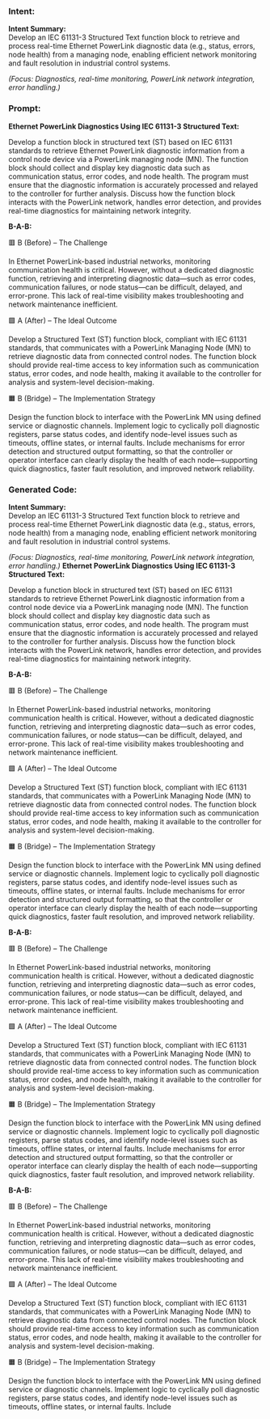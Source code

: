 ### Intent:
**Intent Summary:**  
Develop an IEC 61131-3 Structured Text function block to retrieve and process real-time Ethernet PowerLink diagnostic data (e.g., status, errors, node health) from a managing node, enabling efficient network monitoring and fault resolution in industrial control systems.  

*(Focus: Diagnostics, real-time monitoring, PowerLink network integration, error handling.)*

### Prompt:
**Ethernet PowerLink Diagnostics Using IEC 61131-3 Structured Text:**

Develop a function block in structured text (ST) based on IEC 61131 standards to retrieve Ethernet PowerLink diagnostic information from a control node device via a PowerLink managing node (MN). The function block should collect and display key diagnostic data such as communication status, error codes, and node health. The program must ensure that the diagnostic information is accurately processed and relayed to the controller for further analysis. Discuss how the function block interacts with the PowerLink network, handles error detection, and provides real-time diagnostics for maintaining network integrity.

**B-A-B:**

🟥 B (Before) – The Challenge

In Ethernet PowerLink-based industrial networks, monitoring communication health is critical. However, without a dedicated diagnostic function, retrieving and interpreting diagnostic data—such as error codes, communication failures, or node status—can be difficult, delayed, and error-prone. This lack of real-time visibility makes troubleshooting and network maintenance inefficient.

🟩 A (After) – The Ideal Outcome

Develop a Structured Text (ST) function block, compliant with IEC 61131 standards, that communicates with a PowerLink Managing Node (MN) to retrieve diagnostic data from connected control nodes. The function block should provide real-time access to key information such as communication status, error codes, and node health, making it available to the controller for analysis and system-level decision-making.

🟧 B (Bridge) – The Implementation Strategy

Design the function block to interface with the PowerLink MN using defined service or diagnostic channels. Implement logic to cyclically poll diagnostic registers, parse status codes, and identify node-level issues such as timeouts, offline states, or internal faults. Include mechanisms for error detection and structured output formatting, so that the controller or operator interface can clearly display the health of each node—supporting quick diagnostics, faster fault resolution, and improved network reliability.

### Generated Code:
**Intent Summary:**  
Develop an IEC 61131-3 Structured Text function block to retrieve and process real-time Ethernet PowerLink diagnostic data (e.g., status, errors, node health) from a managing node, enabling efficient network monitoring and fault resolution in industrial control systems.  

*(Focus: Diagnostics, real-time monitoring, PowerLink network integration, error handling.)*
**Ethernet PowerLink Diagnostics Using IEC 61131-3 Structured Text:**

Develop a function block in structured text (ST) based on IEC 61131 standards to retrieve Ethernet PowerLink diagnostic information from a control node device via a PowerLink managing node (MN). The function block should collect and display key diagnostic data such as communication status, error codes, and node health. The program must ensure that the diagnostic information is accurately processed and relayed to the controller for further analysis. Discuss how the function block interacts with the PowerLink network, handles error detection, and provides real-time diagnostics for maintaining network integrity.

**B-A-B:**

🟥 B (Before) – The Challenge

In Ethernet PowerLink-based industrial networks, monitoring communication health is critical. However, without a dedicated diagnostic function, retrieving and interpreting diagnostic data—such as error codes, communication failures, or node status—can be difficult, delayed, and error-prone. This lack of real-time visibility makes troubleshooting and network maintenance inefficient.

🟩 A (After) – The Ideal Outcome

Develop a Structured Text (ST) function block, compliant with IEC 61131 standards, that communicates with a PowerLink Managing Node (MN) to retrieve diagnostic data from connected control nodes. The function block should provide real-time access to key information such as communication status, error codes, and node health, making it available to the controller for analysis and system-level decision-making.

🟧 B (Bridge) – The Implementation Strategy

Design the function block to interface with the PowerLink MN using defined service or diagnostic channels. Implement logic to cyclically poll diagnostic registers, parse status codes, and identify node-level issues such as timeouts, offline states, or internal faults. Include mechanisms for error detection and structured output formatting, so that the controller or operator interface can clearly display the health of each node—supporting quick diagnostics, faster fault resolution, and improved network reliability.

**B-A-B:**

🟥 B (Before) – The Challenge

In Ethernet PowerLink-based industrial networks, monitoring communication health is critical. However, without a dedicated diagnostic function, retrieving and interpreting diagnostic data—such as error codes, communication failures, or node status—can be difficult, delayed, and error-prone. This lack of real-time visibility makes troubleshooting and network maintenance inefficient.

🟩 A (After) – The Ideal Outcome

Develop a Structured Text (ST) function block, compliant with IEC 61131 standards, that communicates with a PowerLink Managing Node (MN) to retrieve diagnostic data from connected control nodes. The function block should provide real-time access to key information such as communication status, error codes, and node health, making it available to the controller for analysis and system-level decision-making.

🟧 B (Bridge) – The Implementation Strategy

Design the function block to interface with the PowerLink MN using defined service or diagnostic channels. Implement logic to cyclically poll diagnostic registers, parse status codes, and identify node-level issues such as timeouts, offline states, or internal faults. Include mechanisms for error detection and structured output formatting, so that the controller or operator interface can clearly display the health of each node—supporting quick diagnostics, faster fault resolution, and improved network reliability.

**B-A-B:**

🟥 B (Before) – The Challenge

In Ethernet PowerLink-based industrial networks, monitoring communication health is critical. However, without a dedicated diagnostic function, retrieving and interpreting diagnostic data—such as error codes, communication failures, or node status—can be difficult, delayed, and error-prone. This lack of real-time visibility makes troubleshooting and network maintenance inefficient.

🟩 A (After) – The Ideal Outcome

Develop a Structured Text (ST) function block, compliant with IEC 61131 standards, that communicates with a PowerLink Managing Node (MN) to retrieve diagnostic data from connected control nodes. The function block should provide real-time access to key information such as communication status, error codes, and node health, making it available to the controller for analysis and system-level decision-making.

🟧 B (Bridge) – The Implementation Strategy

Design the function block to interface with the PowerLink MN using defined service or diagnostic channels. Implement logic to cyclically poll diagnostic registers, parse status codes, and identify node-level issues such as timeouts, offline states, or internal faults. Include
